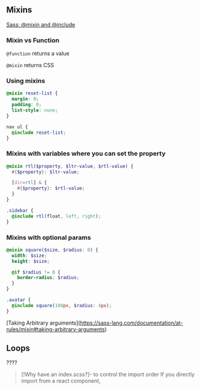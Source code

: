 ## Mixins

[Sass: @mixin and @include](https://sass-lang.com/documentation/at-rules/mixin)

### Mixin vs Function

`@function` returns a value

`@mixin` returns CSS


### Using mixins

```scss
@mixin reset-list {
  margin: 0;
  padding: 0;
  list-style: none;
}

nav ul {
  @include reset-list;
}
```


### Mixins with variables where you can set the property

```scss
@mixin rtl($property, $ltr-value, $rtl-value) {
  #{$property}: $ltr-value;

  [dir=rtl] & {
    #{$property}: $rtl-value;
  }
}

.sidebar {
  @include rtl(float, left, right);
}
```

### Mixins with optional params

```scss
@mixin square($size, $radius: 0) {
  width: $size;
  height: $size;

  @if $radius != 0 {
    border-radius: $radius;
  }
}

.avatar {
  @include square(100px, $radius: 4px);
}
```

[Taking Arbitrary arguments[]()](https://sass-lang.com/documentation/at-rules/mixin#taking-arbitrary-arguments)

## Loops

????


>[!Why have an index.scss?]-
>to control the import order
>If you directly import from a react component, 